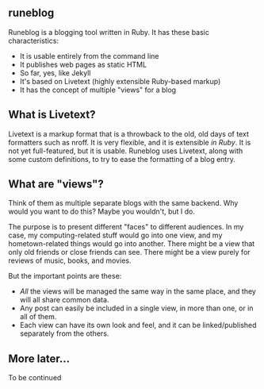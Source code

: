 runeblog
--------
Runeblog is a blogging tool written in Ruby. It has these basic characteristics:
 - It is usable entirely from the command line
 - It publishes web pages as static HTML
 - So far, yes, like Jekyll
 - It's based on Livetext (highly extensible Ruby-based markup)
 - It has the concept of multiple "views" for a blog

What is Livetext?
-----------------
Livetext is a markup format that is a throwback to the old, old days of text 
formatters such as nroff. It is very flexible, and it is extensible _in Ruby_. 
It is not yet full-featured, but it is usable. Runeblog uses Livetext, along 
with some custom definitions, to try to ease the formatting of a blog entry.

What are "views"?
-----------------
Think of them as multiple separate blogs with the same backend. Why would you
want to do this? Maybe you wouldn't, but I do.

The purpose is to present different "faces" to different audiences. In my case,
my computing-related stuff would go into one view, and my hometown-related things
would go into another. There might be a view that only old friends or close friends
can see. There might be a view purely for reviews of music, books, and movies. 

But the important points are these:
 - _All_ the views will be managed the same way in the same place, and they will all share common data.
 - Any post can easily be included in a single view, in more than one, or in all of them.
 - Each view can have its own look and feel, and it can be linked/published separately from the others.

More later...
-------------
To be continued

